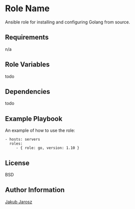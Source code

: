 Role Name
=========

Ansible role for installing and configuring Golang from source.

Requirements
------------

n/a

Role Variables
--------------

todo

Dependencies
------------

todo

Example Playbook
----------------

An example of how to use the role:

    - hosts: servers
      roles:
         - { role: go, version: 1.10 }

License
-------

BSD

Author Information
------------------

[Jakub Jarosz](https://twitter.com/qba73)
